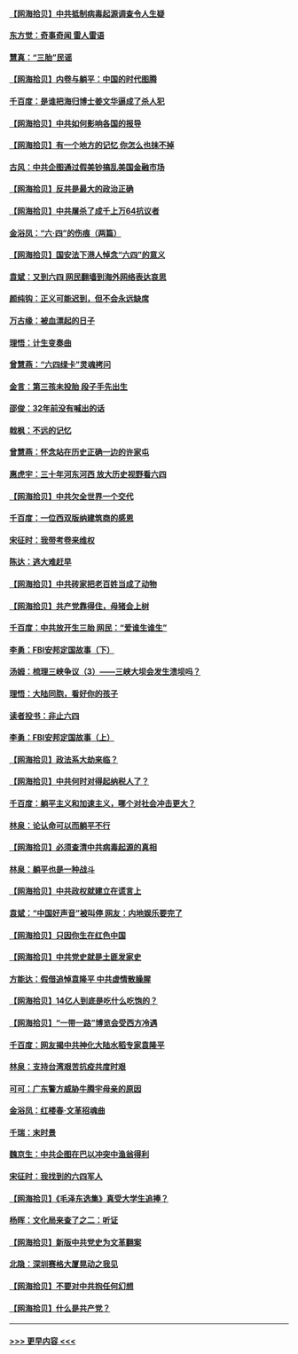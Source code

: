 #### [【网海拾贝】中共抵制病毒起源调查令人生疑](../pages/nsc993/n13017785.md?t=06130552) 
#### [东方觉：奇事奇闻 雷人雷语](../pages/nsc993/n13017577.md?t=06130552) 
#### [慧真：“三胎”民谣](../pages/nsc993/n13017394.md?t=06130552) 
#### [【网海拾贝】内卷与躺平：中国的时代图腾](../pages/nsc993/n13016128.md?t=06130552) 
#### [千百度：是谁把海归博士姜文华逼成了杀人犯](../pages/nsc993/n13015218.md?t=06130552) 
#### [【网海拾贝】中共如何影响各国的报导](../pages/nsc993/n13012599.md?t=06130552) 
#### [【网海拾贝】有一个地方的记忆 你怎么也抹不掉](../pages/nsc993/n13009802.md?t=06130552) 
#### [古风：中共企图通过假美钞搞乱美国金融市场](../pages/nsc993/n13009626.md?t=06130552) 
#### [【网海拾贝】反共是最大的政治正确](../pages/nsc993/n13007051.md?t=06130552) 
#### [【网海拾贝】中共屠杀了成千上万64抗议者](../pages/nsc993/n13002713.md?t=06130552) 
#### [金浴凤：“六·四”的伤痕（两篇）](../pages/nsc993/n13001719.md?t=06130552) 
#### [【网海拾贝】国安法下港人悼念“六四”的意义](../pages/nsc993/n13001039.md?t=06130552) 
#### [袁斌：又到六四 网民翻墙到海外网络表达哀思](../pages/nsc993/n13000995.md?t=06130552) 
#### [颜纯钩：正义可能迟到，但不会永远缺席](../pages/nsc993/n13000920.md?t=06130552) 
#### [万古缘：被血漂起的日子](../pages/nsc993/n13000914.md?t=06130552) 
#### [理悟：计生变奏曲](../pages/nsc993/n13000414.md?t=06130552) 
#### [曾慧燕：“六四绿卡”灵魂拷问](../pages/nsc993/n13000277.md?t=06130552) 
#### [金言：第三孩未投胎 段子手先出生](../pages/nsc993/n13000215.md?t=06130552) 
#### [邵俊：32年前没有喊出的话](../pages/nsc993/n13000181.md?t=06130552) 
#### [戟枫：不远的记忆](../pages/nsc993/n13000121.md?t=06130552) 
#### [曾慧燕：怀念站在历史正确一边的许家屯](../pages/nsc993/n13000073.md?t=06130552) 
#### [惠虎宇：三十年河东河西 放大历史视野看六四](../pages/nsc993/n13000018.md?t=06130552) 
#### [【网海拾贝】中共欠全世界一个交代](../pages/nsc993/n12998706.md?t=06130552) 
#### [千百度：一位西双版纳建筑商的感恩](../pages/nsc993/n12998487.md?t=06130552) 
#### [宋征时：我带考卷来维权](../pages/nsc993/n12994088.md?t=06130552) 
#### [陈达：逃大难赶早](../pages/nsc993/n12993569.md?t=06130552) 
#### [【网海拾贝】中共砖家把老百姓当成了动物](../pages/nsc993/n12993483.md?t=06130552) 
#### [【网海拾贝】共产党靠得住，母猪会上树](../pages/nsc993/n12990730.md?t=06130552) 
#### [千百度：中共放开生三胎 网民：“爱谁生谁生”](../pages/nsc993/n12990644.md?t=06130552) 
#### [李勇：FBI安邦定国故事（下）](../pages/nsc993/n12987854.md?t=06130552) 
#### [汤姆：梳理三峡争议（3）——三峡大坝会发生溃坝吗？](../pages/nsc993/n12989806.md?t=06130552) 
#### [理悟：大陆同胞，看好你的孩子](../pages/nsc993/n12989778.md?t=06130552) 
#### [读者投书：非止六四](../pages/nsc993/n12989673.md?t=06130552) 
#### [李勇：FBI安邦定国故事（上）](../pages/nsc993/n12987749.md?t=06130552) 
#### [【网海拾贝】政法系大劫来临？](../pages/nsc993/n12987596.md?t=06130552) 
#### [【网海拾贝】中共何时对得起纳税人了？](../pages/nsc993/n12985578.md?t=06130552) 
#### [千百度：躺平主义和加速主义，哪个对社会冲击更大？](../pages/nsc993/n12985512.md?t=06130552) 
#### [林泉：论认命可以而躺平不行](../pages/nsc993/n12985505.md?t=06130552) 
#### [【网海拾贝】必须查清中共病毒起源的真相](../pages/nsc993/n12984276.md?t=06130552) 
#### [林泉：躺平也是一种战斗](../pages/nsc993/n12984194.md?t=06130552) 
#### [【网海拾贝】中共政权就建立在谎言上](../pages/nsc993/n12981880.md?t=06130552) 
#### [袁斌：“中国好声音”被叫停 网友：内地娱乐要完了](../pages/nsc993/n12981826.md?t=06130552) 
#### [【网海拾贝】只因你生在红色中国](../pages/nsc993/n12979096.md?t=06130552) 
#### [【网海拾贝】中共党史就是土匪发家史](../pages/nsc993/n12976478.md?t=06130552) 
#### [方能达：假借追悼袁隆平 中共虚情散臊腥](../pages/nsc993/n12976396.md?t=06130552) 
#### [【网海拾贝】14亿人到底是吃什么吃饱的？](../pages/nsc993/n12974125.md?t=06130552) 
#### [【网海拾贝】“一带一路”博览会受西方冷遇](../pages/nsc993/n12971787.md?t=06130552) 
#### [千百度：网友揭中共神化大陆水稻专家袁隆平](../pages/nsc993/n12971733.md?t=06130552) 
#### [林泉：支持台湾艰苦抗疫共度时艰](../pages/nsc993/n12971350.md?t=06130552) 
#### [可可：广东警方威胁牛腾宇母亲的原因](../pages/nsc993/n12971100.md?t=06130552) 
#### [金浴凤：红楼春·文革招魂曲](../pages/nsc993/n12970354.md?t=06130552) 
#### [千瑞：末时景](../pages/nsc993/n12970337.md?t=06130552) 
#### [魏京生：中共企图在巴以冲突中渔翁得利](../pages/nsc993/n12970286.md?t=06130552) 
#### [宋征时：我找到的六四军人](../pages/nsc993/n12970213.md?t=06130552) 
#### [【网海拾贝】《毛泽东选集》真受大学生追捧？](../pages/nsc993/n12968779.md?t=06130552) 
#### [杨晖：文化局来查了之二：听证](../pages/nsc993/n12966528.md?t=06130552) 
#### [【网海拾贝】新版中共党史为文革翻案](../pages/nsc993/n12967526.md?t=06130552) 
#### [北隐：深圳赛格大厦晃动之我见](../pages/nsc993/n12967393.md?t=06130552) 
#### [【网海拾贝】不要对中共抱任何幻想](../pages/nsc993/n12965222.md?t=06130552) 
#### [【网海拾贝】什么是共产党？](../pages/nsc993/n12962781.md?t=06130552) 

----
#### [ >>> 更早内容 <<< ](../indexes/nsc993-earlier.md)
